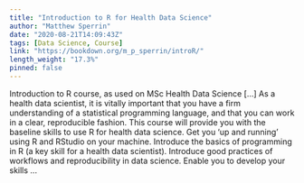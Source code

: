 ```yaml
---
title: "Introduction to R for Health Data Science"
author: "Matthew Sperrin"
date: "2020-08-21T14:09:43Z"
tags: [Data Science, Course]
link: "https://bookdown.org/m_p_sperrin/introR/"
length_weight: "17.3%"
pinned: false
---
```


Introduction to R course, as used on MSc Health Data Science [...] As a health data scientist, it is vitally important that you have a firm understanding of a statistical programming language, and that you can work in a clear, reproducible fashion. This course will provide you with the baseline skills to use R for health data science. Get you ‘up and running’ using R and RStudio on your machine. Introduce the basics of programming in R (a key skill for a health data scientist). Introduce good practices of workflows and reproducibility in data science. Enable you to develop your skills ...

